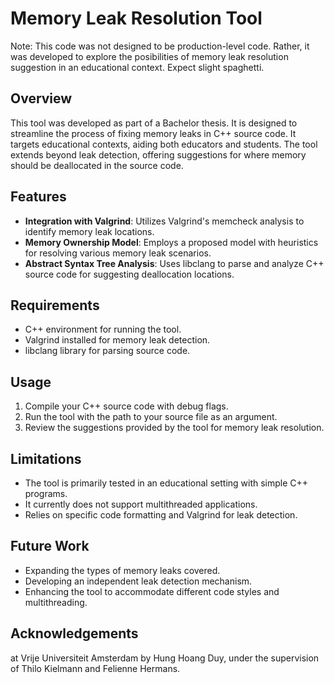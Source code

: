 # Memory Leak Resolution Tool
Note: This code was not designed to be production-level code. Rather, it was developed to explore the posibilities of memory leak resolution suggestion in an educational context. Expect slight spaghetti.

## Overview
This tool was developed as part of a Bachelor thesis. It is designed to streamline the process of fixing memory leaks in C++ source code. It targets educational contexts, aiding both educators and students. The tool extends beyond leak detection, offering suggestions for where memory should be deallocated in the source code.

## Features
- **Integration with Valgrind**: Utilizes Valgrind's memcheck analysis to identify memory leak locations.
- **Memory Ownership Model**: Employs a proposed model with heuristics for resolving various memory leak scenarios.
- **Abstract Syntax Tree Analysis**: Uses libclang to parse and analyze C++ source code for suggesting deallocation locations.

## Requirements
- C++ environment for running the tool.
- Valgrind installed for memory leak detection.
- libclang library for parsing source code.

## Usage
1. Compile your C++ source code with debug flags.
2. Run the tool with the path to your source file as an argument.
3. Review the suggestions provided by the tool for memory leak resolution.

## Limitations
- The tool is primarily tested in an educational setting with simple C++ programs.
- It currently does not support multithreaded applications.
- Relies on specific code formatting and Valgrind for leak detection.

## Future Work
- Expanding the types of memory leaks covered.
- Developing an independent leak detection mechanism.
- Enhancing the tool to accommodate different code styles and multithreading.


## Acknowledgements
 at Vrije Universiteit Amsterdam by Hung Hoang Duy, under the supervision of Thilo Kielmann and Felienne Hermans.
